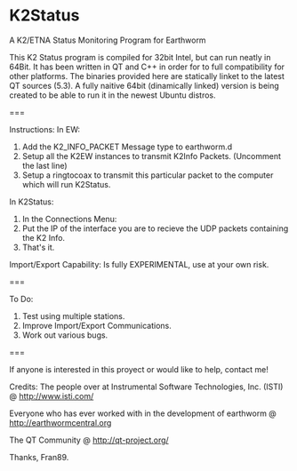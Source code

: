 K2Status
========

A K2/ETNA Status Monitoring Program for Earthworm

This K2 Status program is compiled for 32bit Intel, but can run neatly in 64Bit. 
It has been written in QT and C++ in order for to full compatibility for other 
platforms. The binaries provided here are statically linket to the latest QT 
sources (5.3). A fully naitive 64bit (dinamically linked) version is being created 
to be able to run it in the newest Ubuntu distros.

===

Instructions:
In EW:

1. Add the K2_INFO_PACKET Message type to earthworm.d
2. Setup all the K2EW instances to transmit K2Info Packets. (Uncomment the last line) 
3. Setup a ringtocoax to transmit this particular packet to the computer which will run K2Status.

In K2Status:

1. In the Connections Menu:
2. Put the IP of the interface you are to recieve the UDP packets containing the K2 Info.
3. That's it.

Import/Export Capability: Is fully EXPERIMENTAL, use at your own risk.

===

To Do:

1. Test using multiple stations.
2. Improve Import/Export Communications.
3. Work out various bugs.

===

If anyone is interested in this proyect or would like to help, contact me!

Credits:
The people over at Instrumental Software Technologies, Inc. (ISTI) @ http://www.isti.com/

Everyone who has ever worked with in the development of earthworm @ http://earthwormcentral.org

The QT Community @ http://qt-project.org/


Thanks,
Fran89.

